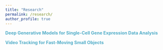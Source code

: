 ```yaml
---
title: "Research"
permalink: /research/
author_profile: true
---
```



**<span style="color:#52adc8">Deep Generative Models for Single-Cell Gene Expression Data Analysis</span>**<br>

**<span style="color:#52adc8">Video Tracking for Fast-Moving Small Objects</span>**<br>

